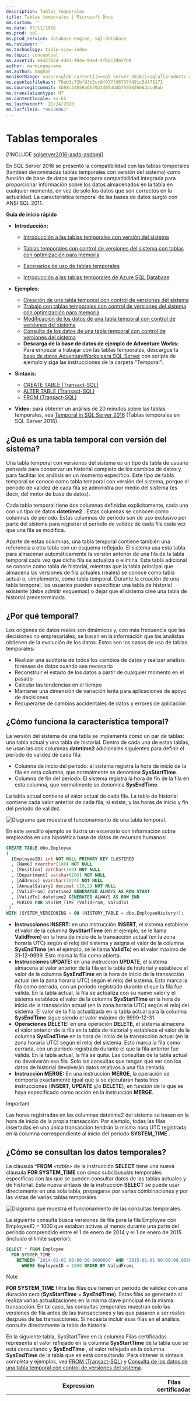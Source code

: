 ```yaml
---
description: Tablas temporales
title: Tablas temporales | Microsoft Docs
ms.custom: ''
ms.date: 07/11/2016
ms.prod: sql
ms.prod_service: database-engine, sql-database
ms.reviewer: ''
ms.technology: table-view-index
ms.topic: conceptual
ms.assetid: e442303d-4de1-494e-94e4-4f66c29b5fb9
author: markingmyname
ms.author: maghan
monikerRange: =azuresqldb-current||>=sql-server-2016||=sqlallproducts-allversions||>=sql-server-linux-2017||=azuresqldb-mi-current
ms.openlocfilehash: 76eb3c73bf93b3cc8f037f96737f491c5d473173
ms.sourcegitcommit: 4b98c54859a657023495dddb7595826662dcd9ab
ms.translationtype: HT
ms.contentlocale: es-ES
ms.lasthandoff: 11/24/2020
ms.locfileid: "96130861"
---
```

# <a name="temporal-tables"></a>Tablas temporales


[!INCLUDE [sqlserver2016-asdb-asdbmi](../../includes/applies-to-version/sqlserver2016-asdb-asdbmi.md)]


En SQL Server 2016 se presentó la compatibilidad con las tablas temporales (también denominadas tablas temporales con versión del sistema) como función de base de datos que incorpora compatibilidad integrada para proporcionar información sobre los datos almacenados en la tabla en cualquier momento, en vez de solo los datos que son correctos en la actualidad. La característica temporal de las bases de datos surgió con ANSI SQL 2011.

**Guía de inicio rápido**

- **Introducción:**

  - [Introducción a las tablas temporales con versión del sistema](../../relational-databases/tables/getting-started-with-system-versioned-temporal-tables.md)
  - [Tablas temporales con control de versiones del sistema con tablas con optimización para memoria](../../relational-databases/tables/system-versioned-temporal-tables-with-memory-optimized-tables.md)
  - [Escenarios de uso de tablas temporales](../../relational-databases/tables/temporal-table-usage-scenarios.md)

  - [Introducción a las tablas temporales de Azure SQL Database](/azure/azure-sql/temporal-tables)

- **Ejemplos:**

  - [Creación de una tabla temporal con control de versiones del sistema](../../relational-databases/tables/creating-a-system-versioned-temporal-table.md)
  - [Trabajo con tablas temporales con control de versiones del sistema con optimización para memoria](../../relational-databases/tables/working-with-memory-optimized-system-versioned-temporal-tables.md)
  - [Modificación de los datos de una tabla temporal con control de versiones del sistema](../../relational-databases/tables/modifying-data-in-a-system-versioned-temporal-table.md)
  - [Consulta de los datos de una tabla temporal con control de versiones del sistema](../../relational-databases/tables/querying-data-in-a-system-versioned-temporal-table.md)
  - **Descarga de la base de datos de ejemplo de Adventure Works:** Para empezar a trabajar con las tablas temporales, descargue la [base de datos AdventureWorks para SQL Server](https://github.com/Microsoft/sql-server-samples/releases/download/adventureworks/AdventureWorks2016_EXT.bak) con scripts de ejemplo y siga las instrucciones de la carpeta "Temporal".

- **Sintaxis:**

  - [CREATE TABLE &#40;Transact-SQL&#41;](../../t-sql/statements/create-table-transact-sql.md)
  - [ALTER TABLE &#40;Transact-SQL&#41;](../../t-sql/statements/alter-table-transact-sql.md)
  - [FROM &#40;Transact-SQL&#41;](../../t-sql/queries/from-transact-sql.md)
- **Vídeo:** para obtener un análisis de 20 minutos sobre las tablas temporales, vea [Temporal in SQL Server 2016](https://channel9.msdn.com/Shows/Data-Exposed/Temporal-in-SQL-Server-2016) (Tablas temporales en SQL Server 2016).

## <a name="what-is-a-system-versioned-temporal-table"></a>¿Qué es una tabla temporal con versión del sistema?

Una tabla temporal con versiones del sistema es un tipo de tabla de usuario pensada para conservar un historial completo de los cambios de datos y para facilitar los análisis en un momento específico. Este tipo de tabla temporal se conoce como tabla temporal con versión del sistema, porque el período de validez de cada fila se administra por medio del sistema (es decir, del motor de base de datos).

Cada tabla temporal tiene dos columnas definidas explícitamente, cada una con un tipo de datos **datetime2** . Estas columnas se conocen como columnas de periodo. Estas columnas de periodo son de uso exclusivo por parte del sistema para registrar el período de validez de cada fila cada vez que una fila se modifica.

Aparte de estas columnas, una tabla temporal contiene también una referencia a otra tabla con un esquema reflejado. El sistema usa esta tabla para almacenar automáticamente la versión anterior de una fila de la tabla temporal cada vez que dicha fila se actualiza o elimina. Esta tabla adicional se conoce como tabla de historial, mientras que la tabla principal que almacena las versiones de fila actuales (reales) se conoce como tabla actual o, simplemente, como tabla temporal. Durante la creación de una tabla temporal, los usuarios pueden especificar una tabla de historial existente (debe admitir esquemas) o dejar que el sistema cree una tabla de historial predeterminada.

## <a name="why-temporal"></a>¿Por qué temporal?

Los orígenes de datos reales son dinámicos y, con más frecuencia que las decisiones no empresariales, se basan en la información que los analistas obtienen de la evolución de los datos. Estos son los casos de uso de tablas temporales:

- Realizar una auditoría de todos los cambios de datos y realizar análisis forenses de datos cuando sea necesario
- Reconstruir el estado de los datos a partir de cualquier momento en el pasado
- Calcular las tendencias en el tiempo
- Mantener una dimensión de variación lenta para aplicaciones de apoyo de decisiones
- Recuperarse de cambios accidentales de datos y errores de aplicación

## <a name="how-does-temporal-work"></a>¿Cómo funciona la característica temporal?

 La versión del sistema de una tabla se implementa como un par de tablas: una tabla actual y una tabla de historial. Dentro de cada una de estas tablas, se usan las dos columnas **datetime2** adicionales siguientes para definir el período de validez de cada fila:

- Columna de inicio del período: el sistema registra la hora de inicio de la fila en esta columna, que normalmente se denomina **SysStartTime**.
- Columna de fin del período: El sistema registra la hora de fin de la fila en esta columna, que normalmente se denomina **SysEndTime**.

La tabla actual contiene el valor actual de cada fila. La tabla de historial contiene cada valor anterior de cada fila, si existe, y las horas de inicio y fin del periodo de validez.

![Diagrama que muestra el funcionamiento de una tabla temporal.](../../relational-databases/tables/media/temporal-howworks.PNG "Temporal-HowWorks")

En este sencillo ejemplo se ilustra un escenario con información sobre empleados en una hipotética base de datos de recursos humanos:

```sql
CREATE TABLE dbo.Employee
(
  [EmployeeID] int NOT NULL PRIMARY KEY CLUSTERED
  , [Name] nvarchar(100) NOT NULL
  , [Position] varchar(100) NOT NULL
  , [Department] varchar(100) NOT NULL
  , [Address] nvarchar(1024) NOT NULL
  , [AnnualSalary] decimal (10,2) NOT NULL
  , [ValidFrom] datetime2 GENERATED ALWAYS AS ROW START
  , [ValidTo] datetime2 GENERATED ALWAYS AS ROW END
  , PERIOD FOR SYSTEM_TIME (ValidFrom, ValidTo)
 )
WITH (SYSTEM_VERSIONING = ON (HISTORY_TABLE = dbo.EmployeeHistory));
```

- **Instrucciones INSERT:** en una instrucción **INSERT**, el sistema establece el valor de la columna **SysStartTime** (en el ejemplo, se le llama **ValidFrom**) en la hora de inicio de la transacción actual (en la zona horaria UTC) según el reloj del sistema y asigna el valor de la columna **SysEndTime** (en el ejemplo, se le llama **ValidTo**) en el valor máximo de 31-12-9999. Esto marca la fila como abierta.
- **Instrucciones UPDATE:** en una instrucción **UPDATE**, el sistema almacena el valor anterior de la fila en la tabla de historial y establece el valor de la columna **SysEndTime** en la hora de inicio de la transacción actual (en la zona horaria UTC) según el reloj del sistema. Esto marca la fila como cerrada, con un periodo registrado durante el que la fila fue válida. En la tabla actual, la fila se actualiza con su nuevo valor y el sistema establece el valor de la columna **SysStartTime** en la hora de inicio de la transacción actual (en la zona horaria UTC) según el reloj del sistema. El valor de la fila actualizada en la tabla actual para la columna **SysEndTime** sigue siendo el valor máximo de 9999-12-31.
- **Operaciones DELETE:** en una operación **DELETE**, el sistema almacena el valor anterior de la fila en la tabla de historial y establece el valor de la columna **SysEndTime** en la hora de inicio de la transacción actual (en la zona horaria UTC) según el reloj del sistema. Esto marca la fila como cerrada, con un periodo registrado durante el que la fila anterior fue válida. En la tabla actual, la fila se quita. Las consultas de la tabla actual no devolverán esa fila. Solo las consultas que tengan que ver con los datos de historial devolverán datos relativos a una fila cerrada.
- **Instrucción MERGE:** En una instrucción **MERGE**, la operación se comporta exactamente igual que si se ejecutaran hasta tres instrucciones (**INSERT**, **UPDATE** y/o **DELETE**), en función de lo que se haya especificado como acción en la instrucción **MERGE**.

> [!IMPORTANT]
> Las horas registradas en las columnas datetime2 del sistema se basan en la hora de inicio de la propia transacción. Por ejemplo, todas las filas insertadas en una única transacción tendrán la misma hora UTC registrada en la columna correspondiente al inicio del período **SYSTEM_TIME** .

## <a name="how-do-i-query-temporal-data"></a>¿Cómo se consultan los datos temporales?

La cláusula ***FROM** _\<table\>_ de la instrucción **SELECT** tiene una nueva cláusula **FOR SYSTEM_TIME** con cinco subcláusulas temporales específicas con las que se pueden consultar datos de las tablas actuales y de historial. Esta nueva sintaxis de la instrucción **SELECT** se puede usar directamente en una sola tabla, propagarse por varias combinaciones y por las vistas de varias tablas temporales.

![Diagrama que muestra el funcionamiento de las consultas temporales.](../../relational-databases/tables/media/temporal-querying.PNG "Temporal-Querying")

La siguiente consulta busca versiones de fila para la fila Employee con EmployeeID = 1000 que estaban activas al menos durante una parte del período comprendido entre el 1 de enero de 2014 y el 1 de enero de 2015 (incluido el límite superior):

```sql
SELECT * FROM Employee
  FOR SYSTEM_TIME
    BETWEEN '2014-01-01 00:00:00.0000000' AND '2015-01-01 00:00:00.0000000'
      WHERE EmployeeID = 1000 ORDER BY ValidFrom;
```

> [!NOTE]
> **FOR SYSTEM_TIME** filtra las filas que tienen un período de validez con una duración cero (**SysStartTime** = **SysEndTime**).
> Estas filas se generarán si realiza varias actualizaciones en la misma clave principal en la misma transacción.
> En tal caso, las consultas temporales muestran solo las versiones de fila antes de las transacciones y las que pasaron a ser reales después de las transacciones.
> Si necesita incluir esas filas en el análisis, consulte directamente la tabla de historial.

En la siguiente tabla, SysStartTime en la columna Filas certificadas representa el valor reflejado en la columna **SysStartTime** de la tabla que se está consultando y **SysEndTime** , el valor reflejado en la columna **SysEndTime** de la tabla que se está consultando. Para obtener la sintaxis completa y ejemplos, vea [FROM &#40;Transact-SQL&#41;](../../t-sql/queries/from-transact-sql.md) y [Consulta de los datos de una tabla temporal con control de versiones del sistema](../../relational-databases/tables/querying-data-in-a-system-versioned-temporal-table.md).

|Expression|Filas certificadas|Descripción|
|----------------|---------------------|-----------------|
|**AS OF**<date_time>|SysStartTime \<= date_time AND SysEndTime > date_time|Devuelve una tabla con filas que contienen los valores que fueron reales (actuales) en el momento determinado especificado en el pasado. Internamente, se realiza una unión entre la tabla temporal y su tabla de historial y los resultados se filtran para devolver los valores de la fila que era válida en el momento determinado especificado por el parámetro *<date_time>* . El valor de una fila se considera válido si el valor de *system_start_time_column_name* es menor o igual que el valor del parámetro *<date_time>* y el valor de *system_end_time_column_name* es mayor que el valor del parámetro *<date_time>* .|
|**FROM**<start_date_time>**TO**<end_date_time>|SysStartTime < end_date_time AND SysEndTime > start_date_time|Devuelve una tabla con los valores de todas las versiones de fila que estaban activas dentro del rango de tiempo especificado, independientemente de si empezaron a ser activas antes del valor del parámetro *<start_date_time>* en el argumento FROM o si dejaron de serlo después del valor del parámetro *<end_date_time>* en el argumento TO. Internamente, se realiza una unión entre la tabla temporal y su tabla de historial y los resultados se filtran para devolver los valores de todas las versiones de fila que estaban activas en cualquier momento dentro del intervalo de tiempo especificado. No se incluyen las filas que han dejado de ser activas justamente en el límite inferior definido por el punto de conexión FROM ni tampoco aquellas que se han activado exactamente en el límite superior definido por el punto de conexión TO.|
|**BETWEEN**<start_date_time>**AND**<end_date_time>|SysStartTime \<= end_date_time AND SysEndTime > start_date_time|Igual que la descripción anterior de **FOR SYSTEM_TIME FROM** <start_date_time>**TO** <end_date_time>, salvo que la tabla de filas devuelta incluye las filas que se activaron en el límite superior definido por el punto de conexión <end_date_time>.|
|**CONTAINED IN** (<start_date_time> , <end_date_time>)|SysStartTime >= start_date_time AND SysEndTime \<= end_date_time|Devuelve una tabla con los valores de todas las versiones de fila que se abrieron y cerraron dentro del rango de tiempo especificado definido por los dos valores de fecha y hora en el argumento CONTAINED IN. Se incluyen las filas que se activaron justamente en el límite inferior o que dejaron de estarlo exactamente en el límite superior.|
|**ALL**|Todas las filas|Devuelve la unión de las filas pertenecientes a la tabla actual y a la tabla de historial.|

> [!NOTE]
> Si quiere, puede ocultar estas columnas de periodo, de forma que las consultas que no hagan referencia explícitamente a estas columnas de periodo no devuelvan esas columnas (el escenario de **SELECT \* FROM** _\<table\>_ ). Para devolver una columna oculta, basta con hacer referencia explícita a dicha columna en la consulta. Del mismo modo, las instrucciones **INSERT** y **BULK INSERT** continuarán como si estas nuevas columnas de periodo no estuvieran presentes (y los valores de columna se rellenarán automáticamente). Para obtener más información sobre cómo usar la cláusula **HIDDEN** , vea [CREATE TABLE &#40;Transact-SQL&#41;](../../t-sql/statements/create-table-transact-sql.md) y [ALTER TABLE &#40;Transact-SQL&#41;](../../t-sql/statements/alter-table-transact-sql.md).

## <a name="next-steps"></a>Pasos siguientes

- [Introducción a las tablas temporales con versión del sistema](../../relational-databases/tables/getting-started-with-system-versioned-temporal-tables.md)
- [Tablas temporales con control de versiones del sistema con tablas con optimización para memoria](../../relational-databases/tables/system-versioned-temporal-tables-with-memory-optimized-tables.md)
- [Escenarios de uso de tablas temporales](../../relational-databases/tables/temporal-table-usage-scenarios.md)
- [Limitaciones y consideraciones de las tablas temporales](../../relational-databases/tables/temporal-table-considerations-and-limitations.md)
- [Administración de la retención de datos históricos en las tablas temporales con control de versiones del sistema](../../relational-databases/tables/manage-retention-of-historical-data-in-system-versioned-temporal-tables.md)
- [Creación de particiones con tablas temporales](../../relational-databases/tables/partitioning-with-temporal-tables.md)
- [Comprobaciones de coherencia del sistema de la tabla temporal](../../relational-databases/tables/temporal-table-system-consistency-checks.md)
- [Seguridad de la tabla temporal](../../relational-databases/tables/temporal-table-security.md)
- [Funciones y vistas de metadatos de la tabla temporal](../../relational-databases/tables/temporal-table-metadata-views-and-functions.md)